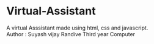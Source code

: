 # Virtual-Assistant
A virtual Asssistant made using html, css and javascript.
<br>
Author : Suyash vijay Randive Third year Computer
